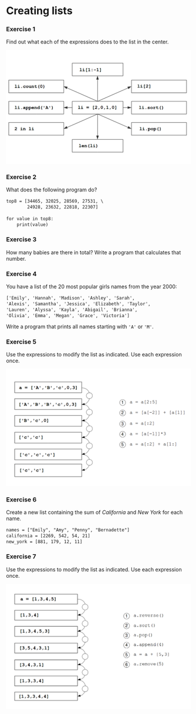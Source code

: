 
# Creating lists


### Exercise 1

Find out what each of the expressions does to the list in the center.

![list exercise](../exercises/lists.png)



### Exercise 2

What does the following program do?

    top8 = [34465, 32025, 28569, 27531, \
            24928, 23632, 22818, 22307]

    for value in top8:
        print(value)


### Exercise 3

How many babies are there in total? Write a program that calculates that number.


### Exercise 4

You have a list of the 20 most popular girls names from the year 2000:

    ['Emily', 'Hannah', 'Madison', 'Ashley', 'Sarah', 
    'Alexis', 'Samantha', 'Jessica', 'Elizabeth', 'Taylor', 
    'Lauren', 'Alyssa', 'Kayla', 'Abigail', 'Brianna', 
    'Olivia', 'Emma', 'Megan', 'Grace', 'Victoria']

Write a program that prints all names starting with `'A'` or `'M'`.


### Exercise 5

Use the expressions to modify the list as indicated. Use each expression once.

![list funcs exercise1](../exercises/list_funcs1.png)


### Exercise 6

Create a new list containing the sum of *California* and *New York* for each name.

    names = ["Emily", "Amy", "Penny", "Bernadette"]
    california = [2269, 542, 54, 21]
    new_york = [881, 179, 12, 11]


### Exercise 7

Use the expressions to modify the list as indicated. Use each expression once.

![list funcs exercise2](../exercises/list_funcs2.png)
